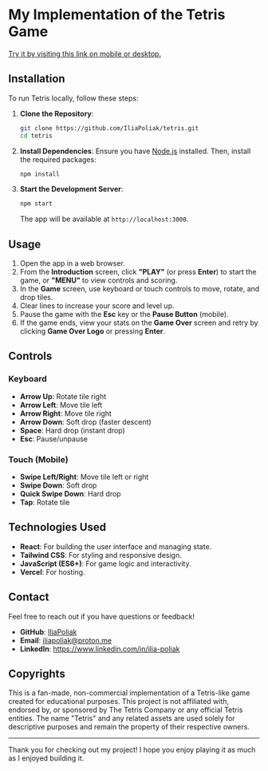 # My Implementation of the Tetris Game

[Try it by visiting this link on mobile or desktop.](https://tetris-dun-tau.vercel.app/)

## Installation

To run Tetris locally, follow these steps:

1. **Clone the Repository**:

   ```bash
   git clone https://github.com/IliaPoliak/tetris.git
   cd tetris
   ```

2. **Install Dependencies**:
   Ensure you have [Node.js](https://nodejs.org/) installed. Then, install the required packages:

   ```bash
   npm install
   ```

3. **Start the Development Server**:
   ```bash
   npm start
   ```
   The app will be available at `http://localhost:3000`.

## Usage

1. Open the app in a web browser.
2. From the **Introduction** screen, click **"PLAY"** (or press **Enter**) to start the game, or **"MENU"** to view controls and scoring.
3. In the **Game** screen, use keyboard or touch controls to move, rotate, and drop tiles.
4. Clear lines to increase your score and level up.
5. Pause the game with the **Esc** key or the **Pause Button** (mobile).
6. If the game ends, view your stats on the **Game Over** screen and retry by clicking **Game Over Logo** or pressing **Enter**.

## Controls

### Keyboard

- **Arrow Up**: Rotate tile right
- **Arrow Left**: Move tile left
- **Arrow Right**: Move tile right
- **Arrow Down**: Soft drop (faster descent)
- **Space**: Hard drop (instant drop)
- **Esc**: Pause/unpause

### Touch (Mobile)

- **Swipe Left/Right**: Move tile left or right
- **Swipe Down**: Soft drop
- **Quick Swipe Down**: Hard drop
- **Tap**: Rotate tile

## Technologies Used

- **React**: For building the user interface and managing state.
- **Tailwind CSS**: For styling and responsive design.
- **JavaScript (ES6+)**: For game logic and interactivity.
- **Vercel**: For hosting.

## Contact

Feel free to reach out if you have questions or feedback!

- **GitHub**: [IliaPoliak](https://github.com/IliaPoliak)
- **Email**: iliapoliak@proton.me
- **LinkedIn**: https://www.linkedin.com/in/ilia-poliak

## Copyrights

This is a fan-made, non-commercial implementation of a Tetris-like game created for educational purposes. This project is not affiliated with, endorsed by, or sponsored by The Tetris Company or any official Tetris entities. The name "Tetris" and any related assets are used solely for descriptive purposes and remain the property of their respective owners.

---

Thank you for checking out my project! I hope you enjoy playing it as much as I enjoyed building it.
